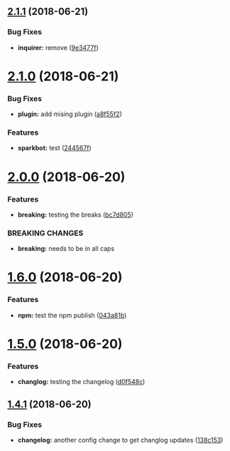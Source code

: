 ## [2.1.1](https://github.com/collab-ui/automatetest/compare/v2.1.0...v2.1.1) (2018-06-21)


### Bug Fixes

* **inquirer:** remove ([9e3477f](https://github.com/collab-ui/automatetest/commit/9e3477f))

# [2.1.0](https://github.com/collab-ui/automatetest/compare/v2.0.0...v2.1.0) (2018-06-21)


### Bug Fixes

* **plugin:** add mising plugin ([a8f55f2](https://github.com/collab-ui/automatetest/commit/a8f55f2))


### Features

* **sparkbot:** test ([244567f](https://github.com/collab-ui/automatetest/commit/244567f))

# [2.0.0](https://github.com/collab-ui/automatetest/compare/v1.6.0...v2.0.0) (2018-06-20)


### Features

* **breaking:** testing the breaks ([bc7d805](https://github.com/collab-ui/automatetest/commit/bc7d805))


### BREAKING CHANGES

* **breaking:** needs to be in all caps

# [1.6.0](https://github.com/collab-ui/automatetest/compare/v1.5.0...v1.6.0) (2018-06-20)


### Features

* **npm:** test the npm publish ([043a81b](https://github.com/collab-ui/automatetest/commit/043a81b))

# [1.5.0](https://github.com/collab-ui/automatetest/compare/v1.4.1...v1.5.0) (2018-06-20)


### Features

* **changlog:** testing the changelog ([d0f548c](https://github.com/collab-ui/automatetest/commit/d0f548c))

## [1.4.1](https://github.com/collab-ui/automatetest/compare/v1.4.0...v1.4.1) (2018-06-20)


### Bug Fixes

* **changelog:** another config change to get changlog updates ([138c153](https://github.com/collab-ui/automatetest/commit/138c153))
